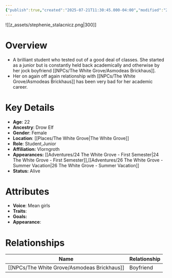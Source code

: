 ```yaml
---
{"publish":true,"created":"2025-07-21T11:30:45.000-04:00","modified":"2025-10-22T09:17:00.059-04:00","published":"2025-10-22T09:17:00.059-04:00","cssclasses":"","Age":"22","Ancestry":"Drow Elf","Gender":"Female","Location":["[[The White Grove]]"],"Role":["Student","Junior"],"Affiliation":["Vlorngroth"],"Appearances":["[[24 The White Grove - First Semester]]","[[26 The White Grove - Summer Vacation]]"],"Status":"Alive","Authors":["Jordan"]}
---
```


![[z_assets/stephenie_stalacnicz.png|300]]

# Overview
- A brilliant student who tested out of a good deal of classes. She started as a junior but is constantly held back academically and otherwise by her jock boyfriend [[NPCs/The White Grove/Asmodeas Brickhaus]].
- Her on again off again relationship with [[NPCs/The White Grove/Asmodeas Brickhaus]] has been very bad for her academic career.

# Key Details
- **Age**: 22
- **Ancestry**: Drow Elf
- **Gender**: Female
- **Location**: [[Places/The White Grove\|The White Grove]]
- **Role**: Student,Junior
- **Affiliation:** Vlorngroth
- **Appearances:** [[Adventures/24 The White Grove - First Semester\|24 The White Grove - First Semester]],[[Adventures/26 The White Grove - Summer Vacation\|26 The White Grove - Summer Vacation]]
- **Status:** Alive

# Attributes
- **Voice**: Mean girls
- **Traits**: 
- **Goals:** 
- **Appearance**: 

# Relationships

| Name                   | Relationship |
| ---------------------- | ------------ |
| [[NPCs/The White Grove/Asmodeas Brickhaus]] | Boyfriend    |


